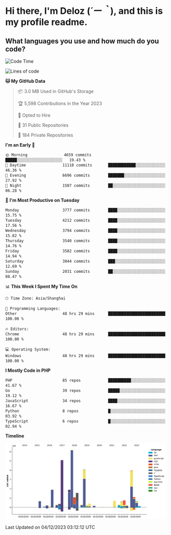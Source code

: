 # **Hi there, I'm Deloz (*´ー｀*), and this is my profile readme.**

## **What languages you use and how much do you code?**

<!--START_SECTION:waka-->
![Code Time](http://img.shields.io/badge/Code%20Time-2%2C910%20hrs%2018%20mins-blue)

![Lines of code](https://img.shields.io/badge/From%20Hello%20World%20I%27ve%20Written-32.8%20million%20lines%20of%20code-blue)

**🐱 My GitHub Data** 

> 📦 3.0 MB Used in GitHub's Storage 
 > 
> 🏆 5,598 Contributions in the Year 2023
 > 
> 💼 Opted to Hire
 > 
> 📜 31 Public Repositories 
 > 
> 🔑 184 Private Repositories 
 > 
**I'm an Early 🐤** 

```text
🌞 Morning                4659 commits        █████░░░░░░░░░░░░░░░░░░░░   19.43 % 
🌆 Daytime                11118 commits       ████████████░░░░░░░░░░░░░   46.36 % 
🌃 Evening                6696 commits        ███████░░░░░░░░░░░░░░░░░░   27.92 % 
🌙 Night                  1507 commits        ██░░░░░░░░░░░░░░░░░░░░░░░   06.28 % 
```
📅 **I'm Most Productive on Tuesday** 

```text
Monday                   3777 commits        ████░░░░░░░░░░░░░░░░░░░░░   15.75 % 
Tuesday                  4212 commits        ████░░░░░░░░░░░░░░░░░░░░░   17.56 % 
Wednesday                3794 commits        ████░░░░░░░░░░░░░░░░░░░░░   15.82 % 
Thursday                 3540 commits        ████░░░░░░░░░░░░░░░░░░░░░   14.76 % 
Friday                   3582 commits        ████░░░░░░░░░░░░░░░░░░░░░   14.94 % 
Saturday                 3044 commits        ███░░░░░░░░░░░░░░░░░░░░░░   12.69 % 
Sunday                   2031 commits        ██░░░░░░░░░░░░░░░░░░░░░░░   08.47 % 
```


📊 **This Week I Spent My Time On** 

```text
🕑︎ Time Zone: Asia/Shanghai

💬 Programming Languages: 
Other                    48 hrs 29 mins      █████████████████████████   100.00 % 

🔥 Editors: 
Chrome                   48 hrs 29 mins      █████████████████████████   100.00 % 

💻 Operating System: 
Windows                  48 hrs 29 mins      █████████████████████████   100.00 % 
```

**I Mostly Code in PHP** 

```text
PHP                      85 repos            ██████████░░░░░░░░░░░░░░░   41.67 % 
Go                       39 repos            █████░░░░░░░░░░░░░░░░░░░░   19.12 % 
JavaScript               34 repos            ████░░░░░░░░░░░░░░░░░░░░░   16.67 % 
Python                   8 repos             █░░░░░░░░░░░░░░░░░░░░░░░░   03.92 % 
TypeScript               6 repos             █░░░░░░░░░░░░░░░░░░░░░░░░   02.94 % 
```



**Timeline**

![Lines of Code chart](https://raw.githubusercontent.com/deloz/deloz/main/assets/bar_graph.png)


 Last Updated on 04/12/2023 03:12:12 UTC
<!--END_SECTION:waka-->
